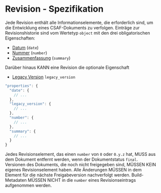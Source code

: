 # Revision - Spezifikation

Jede Revision enthält alle Informationselemente, die erforderlich sind, um die Entwicklung eines CSAF-Dokuments zu verfolgen.
Einträge zur Revisionshistorie sind vom Wertetyp `object` mit den drei obligatorischen Eigenschaften:

* [Datum](document/tracking/revision_history/revision/date-spec.de.md) (`date`)
* [Nummer](document/tracking/revision_history/revision/number-spec.de.md) (`number`)
* [Zusammenfassung](document/tracking/revision_history/revision/summary-spec.de.md) (`summary`)

Darüber hinaus KANN eine Revision die optionale Eigenschaft

* [Legacy Version](document/tracking/revision_history/revision/legacy_version-spec.de.md) `legacy_version`

```javascript
"properties": {
  "date": {
    // ...
  },
  "legacy_version": {
    // ...
  },
  "number": {
    // ...
  },
  "summary": {
    // ...
  }
}
```

Jedes Revisionselement, das einen `number` von `0` oder `0.y.z` hat, MUSS aus dem Dokument entfernt werden, wenn der Dokumentstatus
`final`. Versionen des Dokuments, die noch nicht freigegeben sind, MÜSSEN KEIN eigenes Revisionselement haben. Alle Änderungen MÜSSEN in dem Element für die nächste Freigabeversion nachverfolgt werden. Build-Metadaten MÜSSEN NICHT in die `number` eines Revisionseintrags aufgenommen werden.
